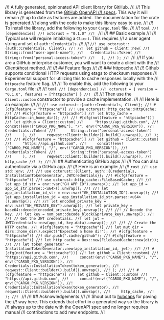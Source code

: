 //! A fully generated, opinionated API client library for GitHub.
//!
//! This library is generated from the [GitHub OpenAPI
//! specs](https://github.com/github/rest-api-description). This way it will remain
//! up to date as features are added. The documentation for the crate is generated
//! along with the code to make this library easy to use.
//!
//! To install the library, add the following to your `Cargo.toml` file.
//!
//! ```toml
//! [dependencies]
//! octorust = "0.1.0"
//! ```
//!
//! ## Basic example
//!
//! Typical use will require intializing a `Client`. This requires
//! a user agent string and set of `auth::Credentials`.
//!
//! ```
//! use octorust::{auth::Credentials, Client};
//!
//! let github = Client::new(
//!   String::from("user-agent-name"),
//!   Credentials::Token(
//!     String::from("personal-access-token")
//!   ),
//! );
//! ```
//!
//! If you are a GitHub enterprise customer, you will want to create a client with the
//! [Client#host](struct.Client.html#method.host) method.
//!
//! ## Feature flags
//!
//! ### httpcache
//!
//! Github supports conditional HTTP requests using etags to checksum responses
//! Experimental support for utilizing this to cache responses locally with the
//! `httpcache` feature flag.
//!
//! To enable this, add the following to your `Cargo.toml` file:
//!
//! ```toml
//! [dependencies]
//! octorust = { version = "0.1.0", features = ["httpcache"] }
//! ```
//!
//! Then use the `Client::custom` constructor to provide a cache implementation.
//!
//! Here is an example:
//!
//! ```
//! use octorust::{auth::Credentials, Client};
//! #[cfg(feature = "httpcache")]
//! use octorust::http_cache::HttpCache;
//!
//! #[cfg(feature = "httpcache")]
//! let http_cache = HttpCache::in_home_dir();
//!
//! #[cfg(not(feature = "httpcache"))]
//! let github = Client::custom(
//!     "https://api.github.com",
//!     concat!(env!("CARGO_PKG_NAME"), "/", env!("CARGO_PKG_VERSION")),
//!     Credentials::Token(
//!       String::from("personal-access-token")
//!     ),
//!     reqwest::Client::builder().build().unwrap(),
//! );
//!
//! #[cfg(feature = "httpcache")]
//! let github = Client::custom(
//!     "https://api.github.com",
//!     concat!(env!("CARGO_PKG_NAME"), "/", env!("CARGO_PKG_VERSION")),
//!     Credentials::Token(
//!       String::from("personal-access-token")
//!     ),
//!     reqwest::Client::builder().build().unwrap(),
//!     http_cache
//! );
//! ```
//! ## Authenticating GitHub apps
//!
//! You can also authenticate via a GitHub app.
//!
//! Here is an example:
//!
//! ```rust
//! use std::env;
//!
//! use octorust::{Client, auth::{Credentials, InstallationTokenGenerator, JWTCredentials}};
//! #[cfg(feature = "httpcache")]
//! use octorust::http_cache::FileBasedCache;
//!
//! let app_id_str = env::var("GH_APP_ID").unwrap();
//! let app_id = app_id_str.parse::<u64>().unwrap();
//!
//! let app_installation_id_str = env::var("GH_INSTALLATION_ID").unwrap();
//! let app_installation_id = app_installation_id_str.parse::<u64>().unwrap();
//!
//! let encoded_private_key = env::var("GH_PRIVATE_KEY").unwrap();
//! let private_key = base64::decode(encoded_private_key).unwrap();
//!
//! // Decode the key.
//! let key = nom_pem::decode_block(&private_key).unwrap();
//!
//! // Get the JWT credentials.
//! let jwt = JWTCredentials::new(app_id, key.data).unwrap();
//!
//! // Create the HTTP cache.
//! #[cfg(feature = "httpcache")]
//! let mut dir = dirs::home_dir().expect("Expected a home dir");
//! #[cfg(feature = "httpcache")]
//! dir.push(".cache/github");
//! #[cfg(feature = "httpcache")]
//! let http_cache = Box::new(FileBasedCache::new(dir));
//!
//! let token_generator = InstallationTokenGenerator::new(app_installation_id, jwt);
//!
//! #[cfg(not(feature = "httpcache"))]
//! let github = Client::custom(
//!     "https://api.github.com",
//!     concat!(env!("CARGO_PKG_NAME"), "/", env!("CARGO_PKG_VERSION")),
//!     Credentials::InstallationToken(token_generator),
//!     reqwest::Client::builder().build().unwrap(),
//! );
//!
//! #[cfg(feature = "httpcache")]
//! let github = Client::custom(
//!     "https://api.github.com",
//!     concat!(env!("CARGO_PKG_NAME"), "/", env!("CARGO_PKG_VERSION")),
//!     Credentials::InstallationToken(token_generator),
//!     reqwest::Client::builder().build().unwrap(),
//!     http_cache,
//! );
//! ```
//!
//! ## Acknowledgements
//!
//! Shout out to [hubcaps](https://github.com/softprops/hubcaps) for paving the
//! way here. This extends that effort in a generated way so the library is
//! always up to the date with the OpenAPI spec and no longer requires manual
//! contributions to add new endpoints.
//!